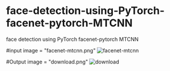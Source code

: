 # face-detection-using-PyTorch-facenet-pytorch-MTCNN
face detection using PyTorch facenet-pytorch MTCNN



#input image = "facenet-mtcnn.png"
![facenet-mtcnn](https://github.com/user-attachments/assets/0dcf68b5-f9d7-4fc1-912c-70f80c2bc40c)



#Output image = "download.png"
 ![download](https://github.com/user-attachments/assets/beed1ba9-afad-428e-8011-5f810dd882b2)
